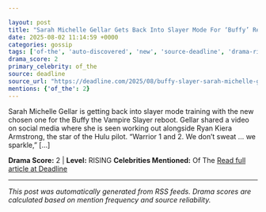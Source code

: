 ```yaml
---

layout: post
title: "Sarah Michelle Gellar Gets Back Into Slayer Mode For ‘Buffy’ Reboot Training With Ryan Kiera Armstrong"
date: 2025-08-02 11:14:59 +0000
categories: gossip
tags: ['of-the', 'auto-discovered', 'new', 'source-deadline', 'drama-rising']
drama_score: 2
primary_celebrity: of_the
source: deadline
source_url: "https://deadline.com/2025/08/buffy-slayer-sarah-michelle-gellar-ryan-kiera-armstrong-training-1236477079/"
mentions: {'of_the': 2}
---
```


Sarah Michelle Gellar is getting back into slayer mode training with the new chosen one for the Buffy the Vampire Slayer reboot. Gellar shared a video on social media where she is seen working out alongside Ryan Kiera Armstrong, the star of the Hulu pilot. “Warrior 1 and 2. We don’t sweat … we sparkle,” […]

**Drama Score:** 2 | **Level:** RISING **Celebrities Mentioned:** Of The [Read full article at Deadline](https://deadline.com/2025/08/buffy-slayer-sarah-michelle-gellar-ryan-kiera-armstrong-training-1236477079/)

---

*This post was automatically generated from RSS feeds. Drama scores are calculated based on mention frequency and source reliability.*
